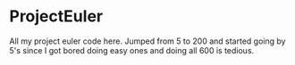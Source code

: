 # ProjectEuler
All my project euler code here.
Jumped from 5 to 200 and started going by 5's since I got bored doing easy ones and doing all 600 is tedious.
